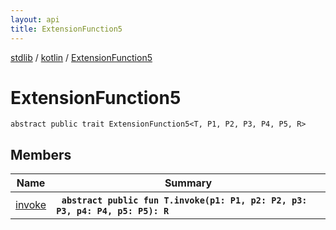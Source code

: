 ```yaml
---
layout: api
title: ExtensionFunction5
---
```

[stdlib](../../index.md) / [kotlin](../index.md) / [ExtensionFunction5](index.md)

# ExtensionFunction5

```
abstract public trait ExtensionFunction5<T, P1, P2, P3, P4, P5, R> 
```

## Members

| Name | Summary |
|------|---------|
|[invoke](invoke.md)|&nbsp;&nbsp;**`abstract public fun T.invoke(p1: P1, p2: P2, p3: P3, p4: P4, p5: P5): R`**<br>|

